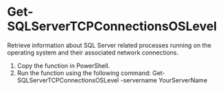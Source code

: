 # Get-SQLServerTCPConnectionsOSLevel
Retrieve information about SQL Server related processes running on the operating system and their associated network connections.
1. Copy the function in PowerShell.
2. Run the function using the following command: Get-SQLServerTCPConnectionsOSLevel -servername YourServerName
